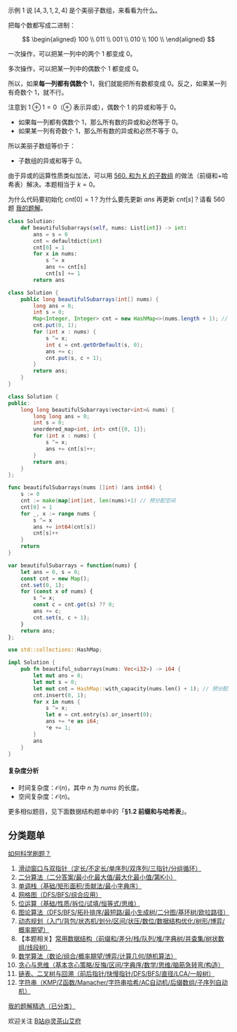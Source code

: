 示例 1 说 $[4,3,1,2,4]$ 是个美丽子数组，来看看为什么。

把每个数都写成二进制：

$$
\begin{aligned}
100     \\
011     \\
001     \\
010     \\
100     \\
\end{aligned}
$$

一次操作，可以把某一列中的两个 $1$ 都变成 $0$。

多次操作，可以把某一列中的偶数个 $1$ 都变成 $0$。

所以，如果**每一列都有偶数个** $1$，我们就能把所有数都变成 $0$。反之，如果某一列有奇数个 $1$，就不行。

注意到 $1\oplus 1=0$（$\oplus$ 表示异或），偶数个 $1$ 的异或和等于 $0$。

- 如果每一列都有偶数个 $1$，那么所有数的异或和必然等于 $0$。
- 如果某一列有奇数个 $1$，那么所有数的异或和必然不等于 $0$。

所以美丽子数组等价于：

- 子数组的异或和等于 $0$。

由于异或的运算性质类似加法，可以用 [560. 和为 K 的子数组](https://leetcode.cn/problems/subarray-sum-equals-k/) 的做法（前缀和+哈希表）解决。本题相当于 $k=0$。

为什么代码要初始化 $\textit{cnt}[0] = 1$？为什么要先更新 $\textit{ans}$ 再更新 $\textit{cnt}[s]$？请看 560 题 [我的题解](https://leetcode.cn/problems/subarray-sum-equals-k/solutions/2781031/qian-zhui-he-ha-xi-biao-cong-liang-ci-bi-4mwr/)。

```py [sol-Python3]
class Solution:
    def beautifulSubarrays(self, nums: List[int]) -> int:
        ans = s = 0
        cnt = defaultdict(int)
        cnt[0] = 1
        for x in nums:
            s ^= x
            ans += cnt[s]
            cnt[s] += 1
        return ans
```

```java [sol-Java]
class Solution {
    public long beautifulSubarrays(int[] nums) {
        long ans = 0;
        int s = 0;
        Map<Integer, Integer> cnt = new HashMap<>(nums.length + 1); // 预分配空间
        cnt.put(0, 1);
        for (int x : nums) {
            s ^= x;
            int c = cnt.getOrDefault(s, 0);
            ans += c;
            cnt.put(s, c + 1);
        }
        return ans;
    }
}
```

```cpp [sol-C++]
class Solution {
public:
    long long beautifulSubarrays(vector<int>& nums) {
        long long ans = 0;
        int s = 0;
        unordered_map<int, int> cnt{{0, 1}};
        for (int x : nums) {
            s ^= x;
            ans += cnt[s]++;
        }
        return ans;
    }
};
```

```go [sol-Go]
func beautifulSubarrays(nums []int) (ans int64) {
    s := 0
    cnt := make(map[int]int, len(nums)+1) // 预分配空间
    cnt[0] = 1
    for _, x := range nums {
        s ^= x
        ans += int64(cnt[s])
        cnt[s]++
    }
    return
}
```

```js [sol-JavaScript]
var beautifulSubarrays = function(nums) {
    let ans = 0, s = 0;
    const cnt = new Map();
    cnt.set(0, 1);
    for (const x of nums) {
        s ^= x;
        const c = cnt.get(s) ?? 0;
        ans += c;
        cnt.set(s, c + 1);
    }
    return ans;
};
```

```rust [sol-Rust]
use std::collections::HashMap;

impl Solution {
    pub fn beautiful_subarrays(nums: Vec<i32>) -> i64 {
        let mut ans = 0;
        let mut s = 0;
        let mut cnt = HashMap::with_capacity(nums.len() + 1); // 预分配空间
        cnt.insert(0, 1);
        for x in nums {
            s ^= x;
            let e = cnt.entry(s).or_insert(0);
            ans += *e as i64;
            *e += 1;
        }
        ans
    }
}
```

#### 复杂度分析

- 时间复杂度：$\mathcal{O}(n)$，其中 $n$ 为 $\textit{nums}$ 的长度。
- 空间复杂度：$\mathcal{O}(n)$。

更多相似题目，见下面数据结构题单中的「**§1.2 前缀和与哈希表**」。

## 分类题单

[如何科学刷题？](https://leetcode.cn/circle/discuss/RvFUtj/)

1. [滑动窗口与双指针（定长/不定长/单序列/双序列/三指针/分组循环）](https://leetcode.cn/circle/discuss/0viNMK/)
2. [二分算法（二分答案/最小化最大值/最大化最小值/第K小）](https://leetcode.cn/circle/discuss/SqopEo/)
3. [单调栈（基础/矩形面积/贡献法/最小字典序）](https://leetcode.cn/circle/discuss/9oZFK9/)
4. [网格图（DFS/BFS/综合应用）](https://leetcode.cn/circle/discuss/YiXPXW/)
5. [位运算（基础/性质/拆位/试填/恒等式/思维）](https://leetcode.cn/circle/discuss/dHn9Vk/)
6. [图论算法（DFS/BFS/拓扑排序/最短路/最小生成树/二分图/基环树/欧拉路径）](https://leetcode.cn/circle/discuss/01LUak/)
7. [动态规划（入门/背包/状态机/划分/区间/状压/数位/数据结构优化/树形/博弈/概率期望）](https://leetcode.cn/circle/discuss/tXLS3i/)
8. 【本题相关】[常用数据结构（前缀和/差分/栈/队列/堆/字典树/并查集/树状数组/线段树）](https://leetcode.cn/circle/discuss/mOr1u6/)
9. [数学算法（数论/组合/概率期望/博弈/计算几何/随机算法）](https://leetcode.cn/circle/discuss/IYT3ss/)
10. [贪心与思维（基本贪心策略/反悔/区间/字典序/数学/思维/脑筋急转弯/构造）](https://leetcode.cn/circle/discuss/g6KTKL/)
11. [链表、二叉树与回溯（前后指针/快慢指针/DFS/BFS/直径/LCA/一般树）](https://leetcode.cn/circle/discuss/K0n2gO/)
12. [字符串（KMP/Z函数/Manacher/字符串哈希/AC自动机/后缀数组/子序列自动机）](https://leetcode.cn/circle/discuss/SJFwQI/)

[我的题解精选（已分类）](https://github.com/EndlessCheng/codeforces-go/blob/master/leetcode/SOLUTIONS.md)

欢迎关注 [B站@灵茶山艾府](https://space.bilibili.com/206214)
